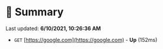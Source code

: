 # 📖 Summary
Last updated: **6/10/2021, 10:26:36 AM**

- `GET` [https://google.com](https://google.com) - **Up** (152ms)
